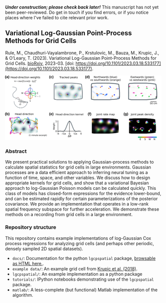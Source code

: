 ***Under construction; please check back later!*** 
This manuscript has not yet been peer-reviewed. Do get in touch if you find errors, or if you notice places where I've failed to cite relevant prior work. 

## Variational Log-Gaussian Point-Process Methods for Grid Cells

Rule, M., Chaudhuri-Vayalambrone, P., Krstulovic, M., Bauza, M., Krupic, J., & O’Leary, T. (2023). Variational Log-Gaussian Point-Process Methods for Grid Cells. [bioRxiv](https://www.biorxiv.org/content/10.1101/2023.03.18.533177v2.abstract), 2023-03. [doi: https://doi.org/10.1101/2023.03.18.533177](https://doi.org/10.1101/2023.03.18.533177).

![](https://github.com/michaelerule/lgcpspatial/blob/main/f5v1.png)

### Abstract

We present practical solutions to applying Gaussian-process methods to calculate spatial statistics for grid cells in large environments. Gaussian processes are a data efficient approach to inferring neural tuning as a function of time, space, and other variables. We discuss how to design appropriate kernels for grid cells, and show that a variational Bayesian approach to log-Gaussian Poisson models can be calculated quickly. This class of models has closed-form expressions for the evidence lower-bound, and can be estimated rapidly for certain parameterizations of the posterior covariance. We provide an implementation that operates in a low-rank spatial frequency subspace for further acceleration. We demonstrate these methods on a recording from grid cells in a large environment.

### Repository structure

This repository contains example implementations of log-Gaussian Cox process regressions for analyzing grid cells (and perhaps other periodic, densely sampled 2D spatial datasets).

 - `docs/`: Documentation for the python `lgcpspatial` package, [browsable as HTML here.](https://michaelerule.github.io/lgcpspatial/index.html). 
 - `example data/`: An example grid cell from [Krupic et al. (2018)](https://doi.org/10.1126/science.aao4960).
 - `lgcpspatial/`: An example implementation as a python package 
 - `tutorials/`: IPython notebooks demonstrating use of the `lgcpspatial` package. 
 - `matlab/`: A less-complete (but functional) Matlab implementation of the algorithm.




